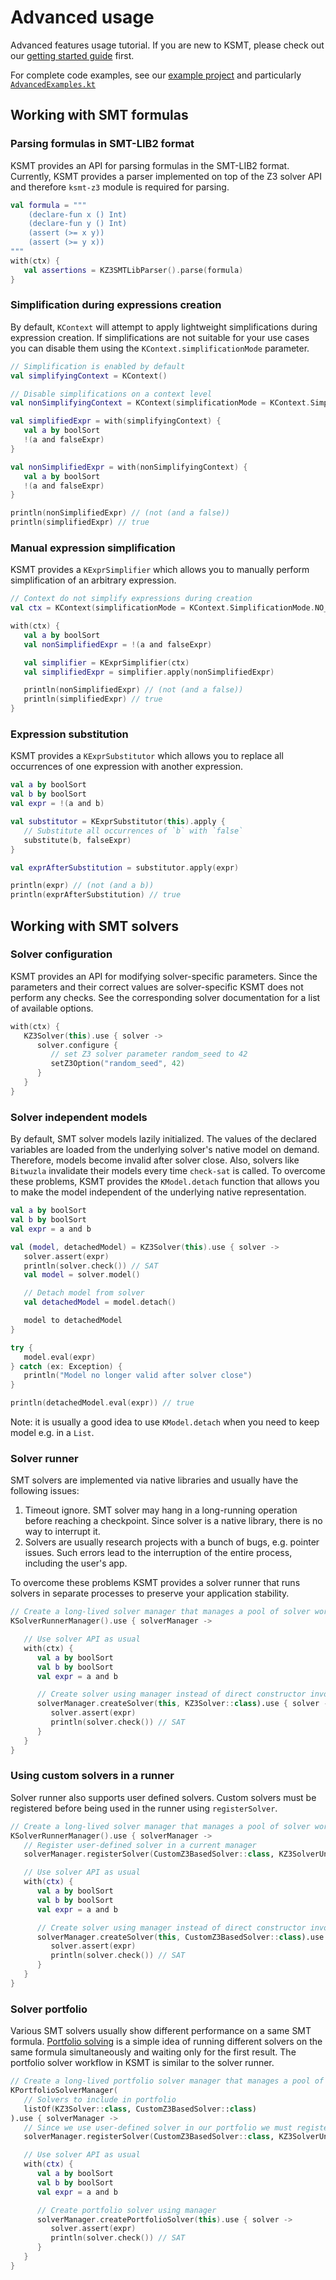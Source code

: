 # Advanced usage

Advanced features usage tutorial.
If you are new to KSMT, please check out our [getting started guide](/docs/getting-started.md) first.

For complete code examples, see our [example project](/examples) and
particularly [`AdvancedExamples.kt`](/examples/src/main/kotlin/AdvancedExamples.kt)

## Working with SMT formulas

### Parsing formulas in SMT-LIB2 format

KSMT provides an API for parsing formulas in the SMT-LIB2 format.
Currently, KSMT provides a parser implemented on top of the Z3 solver API
and therefore `ksmt-z3` module is required for parsing.

```kotlin
val formula = """
    (declare-fun x () Int)
    (declare-fun y () Int)
    (assert (>= x y))
    (assert (>= y x))
"""
with(ctx) {
   val assertions = KZ3SMTLibParser().parse(formula)
}
```

### Simplification during expressions creation

By default, `KContext` will attempt to apply lightweight simplifications during expression creation. If simplifications
are not suitable for your use cases you can disable them using the `KContext.simplificationMode` parameter.

```kotlin
// Simplification is enabled by default
val simplifyingContext = KContext()

// Disable simplifications on a context level
val nonSimplifyingContext = KContext(simplificationMode = KContext.SimplificationMode.NO_SIMPLIFY)

val simplifiedExpr = with(simplifyingContext) {
   val a by boolSort
   !(a and falseExpr)
}

val nonSimplifiedExpr = with(nonSimplifyingContext) {
   val a by boolSort
   !(a and falseExpr)
}

println(nonSimplifiedExpr) // (not (and a false))
println(simplifiedExpr) // true
```

### Manual expression simplification

KSMT provides a `KExprSimplifier` which allows you to manually perform simplification of an arbitrary expression.

```kotlin
// Context do not simplify expressions during creation
val ctx = KContext(simplificationMode = KContext.SimplificationMode.NO_SIMPLIFY)

with(ctx) {
   val a by boolSort
   val nonSimplifiedExpr = !(a and falseExpr)

   val simplifier = KExprSimplifier(ctx)
   val simplifiedExpr = simplifier.apply(nonSimplifiedExpr)

   println(nonSimplifiedExpr) // (not (and a false))
   println(simplifiedExpr) // true
}
```

### Expression substitution

KSMT provides a `KExprSubstitutor` which allows you to replace all occurrences of one expression with another
expression.

```kotlin
val a by boolSort
val b by boolSort
val expr = !(a and b)

val substitutor = KExprSubstitutor(this).apply {
   // Substitute all occurrences of `b` with `false`
   substitute(b, falseExpr)
}

val exprAfterSubstitution = substitutor.apply(expr)

println(expr) // (not (and a b))
println(exprAfterSubstitution) // true
```

## Working with SMT solvers

### Solver configuration

KSMT provides an API for modifying solver-specific parameters.
Since the parameters and their correct values are solver-specific
KSMT does not perform any checks.
See the corresponding solver documentation for a list of available options.

```kotlin
with(ctx) {
   KZ3Solver(this).use { solver ->
      solver.configure {
         // set Z3 solver parameter random_seed to 42 
         setZ3Option("random_seed", 42)
      }
   }
}
```

### Solver independent models

By default, SMT solver models lazily initialized.
The values of the declared variables are loaded from the underlying solver's native model on demand.
Therefore, models become invalid after solver close. Also, solvers like `Bitwuzla` invalidate their models every
time `check-sat` is called.
To overcome these problems, KSMT provides the `KModel.detach` function that allows you to make the model independent of
the underlying native representation.

```kotlin
val a by boolSort
val b by boolSort
val expr = a and b

val (model, detachedModel) = KZ3Solver(this).use { solver ->
   solver.assert(expr)
   println(solver.check()) // SAT
   val model = solver.model()

   // Detach model from solver
   val detachedModel = model.detach()

   model to detachedModel
}

try {
   model.eval(expr)
} catch (ex: Exception) {
   println("Model no longer valid after solver close")
}

println(detachedModel.eval(expr)) // true
```

Note: it is usually a good idea to use `KModel.detach` when you need to keep model e.g. in a `List`.

### Solver runner

SMT solvers are implemented via native libraries and usually have the following issues:

1. Timeout ignore. SMT solver may hang in a long-running operation before reaching a checkpoint.
   Since solver is a native library, there is no way to interrupt it.
2. Solvers are usually research projects with a bunch of bugs, e.g. pointer issues. Such
   errors lead to the interruption of the entire process, including the user's app.

To overcome these problems KSMT provides a solver runner that runs solvers in separate processes to preserve your
application stability.

```kotlin
// Create a long-lived solver manager that manages a pool of solver workers
KSolverRunnerManager().use { solverManager ->

   // Use solver API as usual
   with(ctx) {
      val a by boolSort
      val b by boolSort
      val expr = a and b

      // Create solver using manager instead of direct constructor invocation
      solverManager.createSolver(this, KZ3Solver::class).use { solver ->
         solver.assert(expr)
         println(solver.check()) // SAT
      }
   }
}
```

### Using custom solvers in a runner

Solver runner also supports user defined solvers. Custom solvers must be registered before being used in the runner
using `registerSolver`.

```kotlin
// Create a long-lived solver manager that manages a pool of solver workers
KSolverRunnerManager().use { solverManager ->
   // Register user-defined solver in a current manager
   solverManager.registerSolver(CustomZ3BasedSolver::class, KZ3SolverUniversalConfiguration::class)

   // Use solver API as usual
   with(ctx) {
      val a by boolSort
      val b by boolSort
      val expr = a and b

      // Create solver using manager instead of direct constructor invocation
      solverManager.createSolver(this, CustomZ3BasedSolver::class).use { solver ->
         solver.assert(expr)
         println(solver.check()) // SAT
      }
   }
}
```

### Solver portfolio

Various SMT solvers usually show different performance on a same SMT formula.
[Portfolio solving](https://arxiv.org/abs/1505.03340) is a simple idea of
running different solvers on the same formula simultaneously and waiting only
for the first result.
The portfolio solver workflow in KSMT is similar to the solver runner.

```kotlin
// Create a long-lived portfolio solver manager that manages a pool of solver workers
KPortfolioSolverManager(
   // Solvers to include in portfolio
   listOf(KZ3Solver::class, CustomZ3BasedSolver::class)
).use { solverManager ->
   // Since we use user-defined solver in our portfolio we must register it in the current manager
   solverManager.registerSolver(CustomZ3BasedSolver::class, KZ3SolverUniversalConfiguration::class)

   // Use solver API as usual
   with(ctx) {
      val a by boolSort
      val b by boolSort
      val expr = a and b

      // Create portfolio solver using manager
      solverManager.createPortfolioSolver(this).use { solver ->
         solver.assert(expr)
         println(solver.check()) // SAT
      }
   }
}
```
